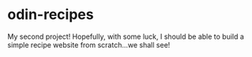 # odin-recipes
My second project!
Hopefully, with some luck, I should be able to build a simple recipe website from scratch...we shall see!
